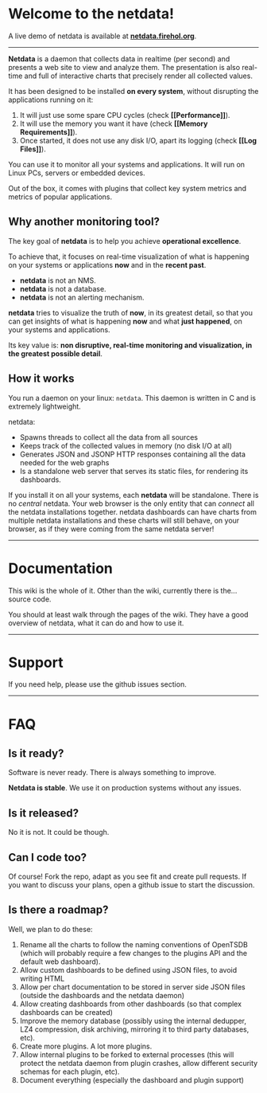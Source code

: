 # Welcome to the netdata!

A live demo of netdata is available at **[netdata.firehol.org](http://netdata.firehol.org)**.

---

**Netdata** is a daemon that collects data in realtime (per second) and presents a web site to view and analyze them.
The presentation is also real-time and full of interactive charts that precisely render all collected values.

It has been designed to be installed **on every system**, without disrupting the applications running on it:

1. It will just use some spare CPU cycles (check **[[Performance]]**).
2. It will use the memory you want it have (check **[[Memory Requirements]]**).
3. Once started, it does not use any disk I/O, apart its logging (check **[[Log Files]]**).

You can use it to monitor all your systems and applications. It will run on Linux PCs, servers or embedded devices.

Out of the box, it comes with plugins that collect key system metrics and metrics of popular applications.

## Why another monitoring tool?

The key goal of **netdata** is to help you achieve **operational excellence**.

To achieve that, it focuses on real-time visualization of what is happening on your systems or applications **now** and in the **recent past**.

- **netdata** is not an NMS.
- **netdata** is not a database.
- **netdata** is not an alerting mechanism.

**netdata** tries to visualize the truth of **now**, in its greatest detail, so that you can get insights of what is happening **now** and what **just happened**, on your systems and applications.

Its key value is: **non disruptive, real-time monitoring and visualization, in the greatest possible detail**.

## How it works

You run a daemon on your linux: `netdata`. This daemon is written in C and is extremely lightweight.

netdata:

  - Spawns threads to collect all the data from all sources
  - Keeps track of the collected values in memory (no disk I/O at all)
  - Generates JSON and JSONP HTTP responses containing all the data needed for the web graphs
  - Is a standalone web server that serves its static files, for rendering its dashboards.

If you install it on all your systems, each **netdata** will be standalone. There is no *central* netdata. Your web browser is the only entity that can *connect* all the netdata installations together. netdata dashboards can have charts from multiple netdata installations and these charts will still behave, on your browser, as if they were coming from the same netdata server!

---

# Documentation

This wiki is the whole of it. Other than the wiki, currently there is the... source code.

You should at least walk through the pages of the wiki. They have a good overview of netdata, what it can do and how to use it.

---

# Support

If you need help, please use the github issues section.

---


# FAQ

## Is it ready?

Software is never ready. There is always something to improve.

**Netdata is stable**. We use it on production systems without any issues.

## Is it released?

No it is not. It could be though.

## Can I code too?

Of course! Fork the repo, adapt as you see fit and create pull requests.
If you want to discuss your plans, open a github issue to start the discussion.

## Is there a roadmap?

Well, we plan to do these:

1. Rename all the charts to follow the naming conventions of OpenTSDB (which will probably require a few changes to the plugins API and the default web dashboard).
2. Allow custom dashboards to be defined using JSON files, to avoid writing HTML
3. Allow per chart documentation to be stored in server side JSON files (outside the dashboards and the netdata daemon)
4. Allow creating dashboards from other dashboards (so that complex dashboards can be created)
5. Improve the memory database (possibly using the internal dedupper, LZ4 compression, disk archiving, mirroring it to third party databases, etc).
6. Create more plugins. A lot more plugins.
7. Allow internal plugins to be forked to external processes (this will protect the netdata daemon from plugin crashes, allow different security schemas for each plugin, etc).
8. Document everything (especially the dashboard and plugin support)
